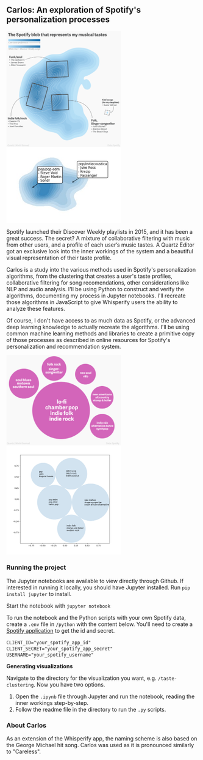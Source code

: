 ## Carlos: An exploration of Spotify's personalization processes

<img src="assets/spotify-blob.png" alt="img" align="center" width="300px" alt="Your music insight">
<img src="assets/taste-clustering.jpg" alt="img" align="center" width="300px" alt="Your music insight">

Spotify launched their Discover Weekly playlists in 2015, and it has been a great success. The secret? A mixture of collaborative filtering with music from other users, and a profile of each user’s music tastes. A Quartz Editor got an exclusive look into the inner workings of the system and a beautiful visual representation of their taste profile.

Carlos is a study into the various methods used in Spotify's personalization algorithms, from the clustering that creates a user's taste profiles, collaborative filtering for song recomendations, other considerations like NLP and audio analysis. I'll be using Python to construct and verify the algorithms, documenting my process in Jupyter notebooks. I'll recreate those algorithms in JavaScript to give Whisperify users the ability to analyze these features. 

Of course, I don't have access to as much data as Spotify, or the advanced deep learning knowledge to actually recreate the algorithms. I'll be using common machine learning methods and libraries to create a primitive copy of those processes as described in online resources for Spotify's personalization and recommendation system. 

<img src="assets/cluster-genres-qz.png" alt="img" align="center" width="300px" alt="Spotify cluster genres">
<img src="assets/cluster-genres.png" alt="img" align="center" width="300px" alt="My clustered genres">

### Running the project
The Jupyter notebooks are available to view directly through Github. If interested in running it locally, you should have Jupyter installed. Run `pip install jupyter` to install. 

Start the notebook with `jupyter notebook`

To run the notebook and the Python scripts with your own Spotify data, create a `.env` file in `/python` with the content below. You'll need to create a [Spotify application](https://developer.spotify.com/dashboard/) to get the id and secret. 
```
CLIENT_ID="your_spotify_app_id"
CLIENT_SECRET="your_spotify_app_secret"
USERNAME="your_spotify_username"
```

**Generating visualizations**

Navigate to the directory for the visualization you want, e.g. `/taste-clustering`. Now you have two options. 
1. Open the `.ipynb` file through Jupyter and run the notebook, reading the inner workings step-by-step. 
2. Follow the readme file in the directory to run the `.py` scripts. 

### About Carlos

As an extension of the Whisperify app, the naming scheme is also based on the George Michael hit song. Carlos was used as it is pronounced similarly to "Careless". 